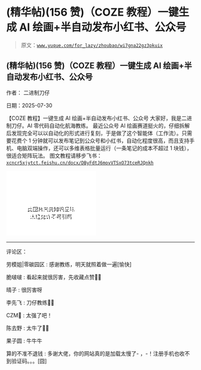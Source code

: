 # (精华帖)(156 赞)（COZE 教程）一键生成 AI 绘画+半自动发布小红书、公众号

> 原文：[`www.yuque.com/for_lazy/zhoubao/wi7gna22gz3pkuix`](https://www.yuque.com/for_lazy/zhoubao/wi7gna22gz3pkuix)

## (精华帖)(156 赞)（COZE 教程）一键生成 AI 绘画+半自动发布小红书、公众号

作者： 二进制刀仔

日期：2025-07-30

【COZE 教程】一键生成 AI 绘画+半自动发布小红书、公众号 大家好，我是二进制刀仔。AI 零代码自动化航海教练。
最近公众号 AI 绘画赛道挺火的，仔细拆解后发现完全可以以自动化的形式进行复刻，于是做了这个智能体（工作流）。只需要花费个 1 分钟就可以发布笔记到公众号和小红书，自动化程度很高，而且支持手机、电脑双端操作，还可以多维表格批量运行（一条笔记的成本不超过 1 块钱），很适合矩阵玩法。
图文教程请移步飞书：[`xcncr5xjytct.feishu.cn/docx/DByFdtJ6movVTSxO73tceRJQnkh`](https://xcncr5xjytct.feishu.cn/docx/DByFdtJ6movVTSxO73tceRJQnkh)

![](img/665dc6873db51ed301575bcc90ab51d4.png "None")

* * *

评论区：

劳模姐|零碳园区 : 感谢教练，明天就照着做一遍[愉快]

脆啵啵 : 看起来就很厉害，先收藏点赞👍🏻

晴子 : 很厉害呀

李先飞 : 刀仔教练🐂🍺

CZM🍥 : 太强了吧！

陈去野 : 太牛了👍🏻

果子圆 : 牛牛牛

算的不准不退钱 : 多谢大佬，你的网站真的是加载太慢了- ，-！注册手机也收不到验证码。。。[囧]